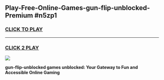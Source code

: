 
## Play-Free-Online-Games-gun-flip-unblocked-Premium #n5zp1
<h3>
<a href="https://premium.freeplayer.one?title=gun-flip-unblocked&ref=8M">CLICK TO PLAY</a></h3>
<hr>

<h3>
<a href="https://premium.freeplayer.one?title=gun-flip-unblocked&ref=8M">CLICK 2 PLAY</a>
  
</h3>

<a href="https://premium.freeplayer.one?title=gun-flip-unblocked&ref=8M"><img src="https://clearcache.store/games.png"></a>


**gun-flip-unblocked games unblocked: Your Gateway to Fun and Accessible Online Gaming**
